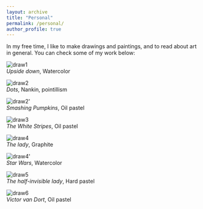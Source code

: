 ```yaml
---
layout: archive
title: "Personal"
permalink: /personal/
author_profile: true
---
```


In my free time, I like to make drawings and paintings, and to read about art in general. You can check some of my work below:

![draw1](draw1.jpg)\
*Upside down*, Watercolor

![draw2](draw2.jpg)\
*Dots*, Nankin, pointillism

![draw2'](draw2'.jpg)\
*Smashing Pumpkins*, Oil pastel

![draw3](draw3.jpg)\
*The White Stripes*, Oil pastel

![draw4](draw4.jpg)\
*The lady*, Graphite

![draw4'](draw4'.jpg)\
*Star Wars*, Watercolor

![draw5](draw5.jpg)\
*The half-invisible lady*, Hard pastel

![draw6](draw6.jpg)\
*Victor van Dort*, Oil pastel




